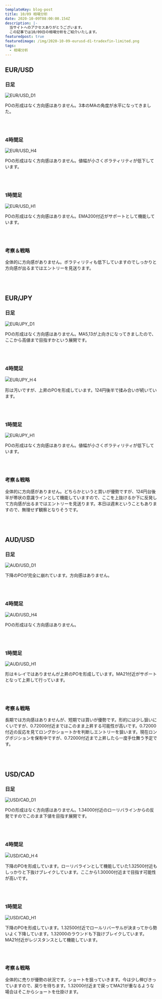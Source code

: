 ```yaml
---
templateKey: blog-post
title: 10/09 相場分析
date: 2020-10-09T08:00:00.154Z
description: |-
  当サイトへのアクセスありがとうございます。
  この記事では10/09日の相場分析をご紹介いたします。
featuredpost: true
featuredimage: /img/2020-10-09-eurusd-d1-tradexfin-limited.png
tags:
  - 相場分析
---
```

## EUR/USD

### 日足

![EUR/USD_D1](/img/2020-10-09-eurusd-d1-tradexfin-limited.png)

POの形成はなく方向感はありません。3本のMAの角度が水平になってきました。

<br/>
<br/>

### 4時間足

![EUR/USD_H4](/img/2020-10-09-eurusd-h4-tradexfin-limited.png)

POの形成はなく方向感はありません。値幅が小さくボラティリティが低下しています。

<br/>
<br/>

### 1時間足

![EUR/USD_H1](/img/2020-10-09-eurusd-h1-tradexfin-limited.png)

POの形成はなく方向感はありません。EMA200付近がサポートとして機能しています。

<br/>
<br/>

### 考察＆戦略

全体的に方向感がありません。ボラティリティも低下していますのでしっかりと方向感が出るまではエントリーを見送ります。

<br/>
<br/>

## EUR/JPY

### 日足

![EUR/JPY_D1](/img/2020-10-09-eurjpy-d1-tradexfin-limited.png)

POの形成はなく方向感はありません。MA5,13が上向きになってきましたので、ここから高値まで目指すかという展開です。

<br/>
<br/>

### 4時間足

![EUR/JPY_H４](/img/2020-10-09-eurjpy-h4-tradexfin-limited.png)

形は汚いですが、上昇のPOを形成しています。124円後半で揉み合いが続いています。

<br/>
<br/>

### 1時間足

![EUR/JPY_H1](/img/2020-10-09-eurjpy-h1-tradexfin-limited.png)

POの形成はなく方向感はありません。値幅が小さくボラティリティが低下しています。

<br/>
<br/>

### 考察＆戦略

全体的に方向感がありません。どちらかというと買いが優勢ですが、124円台後半が帯状の意識ラインとして機能していますので、ここを上抜けるか下に反発して方向感が出るまではエントリーを見送ります。本日は週末ということもありますので、無理せず観察となりそうです。

<br/>
<br/>

## AUD/USD

### 日足

![AUD/USD_D1](/img/2020-10-09-audusd-d1-tradexfin-limited.png)

下降のPOが完全に崩れています。方向感はありません。

<br/>
<br/>

### 4時間足

![AUD/USD_H4](/img/2020-10-09-audusd-h4-tradexfin-limited.png)

POの形成はなく方向感はありません。

<br/>
<br/>

### 1時間足

![AUD/USD_H1](/img/2020-10-09-audusd-h1-tradexfin-limited.png)

形はキレイではありませんが上昇のPOを形成しています。MA21付近がサポートとなって上昇して行っています。

<br/>
<br/>

### 考察＆戦略

長期では方向感はありませんが、短期では買いが優勢です。形的には少し狙いにくいですが、0.72000付近まではこのまま上昇する可能性が高いです。0.72000付近の反応を見てロングかショートかを判断しエントリーを狙います。現在ロングポジションを保有中ですが、0.72000付近まで上昇したら一度手仕舞う予定です。

<br/>
<br/>

## USD/CAD

### 日足

![USD/CAD_D1](/img/2020-10-09-usdcad-d1-tradexfin-limited.png)

POの形成はなく方向感はありません。1.34000付近のローリバラインからの反発ですのでこのまま下値を目指す展開です。

<br/>
<br/>

### 4時間足

![USD/CAD_H４](/img/2020-10-09-usdcad-h4-tradexfin-limited.png)

下降のPOを形成しています。ローリバラインとして機能していた1.32500付近もしっかりと下抜けブレイクしています。ここから1.30000付近まで目指す可能性が高いです。

<br/>
<br/>

### 1時間足

![USD/CAD_H1](/img/2020-10-09-usdcad-h1-tradexfin-limited.png)

下降のPOを形成しています。1.32500付近でロールリバーサルが決まってから勢いよく下降しています。1.32000のラウンドも下抜けブレイクしています。MA21付近がレジスタンスとして機能しています。

<br/>
<br/>

### 考察＆戦略

全体的に売りが優勢の状況です。ショートを狙っていきます。今は少し伸びきっていますので、戻りを待ちます。1.32000付近まで戻ってMA21が重なるような場合はそこからショートを仕掛けます。

